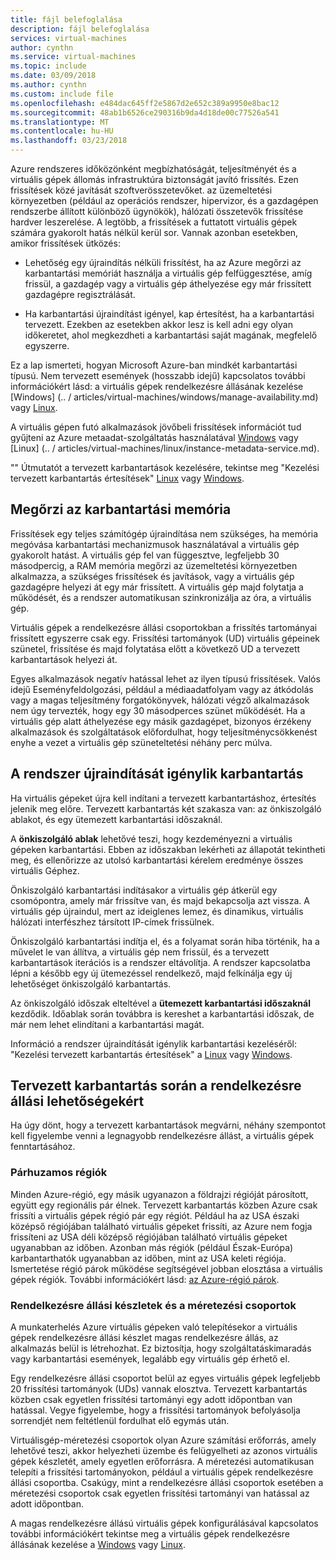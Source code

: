 ```yaml
---
title: fájl belefoglalása
description: fájl belefoglalása
services: virtual-machines
author: cynthn
ms.service: virtual-machines
ms.topic: include
ms.date: 03/09/2018
ms.author: cynthn
ms.custom: include file
ms.openlocfilehash: e484dac645ff2e5867d2e652c389a9950e8bac12
ms.sourcegitcommit: 48ab1b6526ce290316b9da4d18de00c77526a541
ms.translationtype: MT
ms.contentlocale: hu-HU
ms.lasthandoff: 03/23/2018
---
```

Azure rendszeres időközönként megbízhatóságát, teljesítményét és a virtuális gépek állomás infrastruktúra biztonságát javító frissítés. Ezen frissítések közé javítását szoftverösszetevőket. az üzemeltetési környezetben (például az operációs rendszer, hipervizor, és a gazdagépen rendszerbe állított különböző ügynökök), hálózati összetevők frissítése hardver leszerelése. A legtöbb, a frissítések a futtatott virtuális gépek számára gyakorolt hatás nélkül kerül sor. Vannak azonban esetekben, amikor frissítések ütközés:

- Lehetőség egy újraindítás nélküli frissítést, ha az Azure megőrzi az karbantartási memóriát használja a virtuális gép felfüggesztése, amíg frissül, a gazdagép vagy a virtuális gép áthelyezése egy már frissített gazdagépre regisztrálását.

- Ha karbantartási újraindítást igényel, kap értesítést, ha a karbantartási tervezett. Ezekben az esetekben akkor lesz is kell adni egy olyan időkeretet, ahol megkezdheti a karbantartási saját magának, megfelelő egyszerre.

Ez a lap ismerteti, hogyan Microsoft Azure-ban mindkét karbantartási típusú. Nem tervezett események (hosszabb idejű) kapcsolatos további információkért lásd: a virtuális gépek rendelkezésre állásának kezelése [Windows] (.. / articles/virtual-machines/windows/manage-availability.md) vagy [Linux](../articles/virtual-machines/linux/manage-availability.md).

A virtuális gépen futó alkalmazások jövőbeli frissítések információt tud gyűjteni az Azure metaadat-szolgáltatás használatával [Windows](../articles/virtual-machines/windows/instance-metadata-service.md) vagy [Linux] (.. / articles/virtual-machines/linux/instance-metadata-service.md).

"" Útmutatót a tervezett karbantartások kezelésére, tekintse meg "Kezelési tervezett karbantartás értesítések" [Linux](../articles/virtual-machines/linux/maintenance-notifications.md) vagy [Windows](../articles/virtual-machines/windows/maintenance-notifications.md).

## <a name="memory-preserving-maintenance"></a>Megőrzi az karbantartási memória

Frissítések egy teljes számítógép újraindítása nem szükséges, ha memória megóvása karbantartási mechanizmusok használatával a virtuális gép gyakorolt hatást. A virtuális gép fel van függesztve, legfeljebb 30 másodpercig, a RAM memória megőrzi az üzemeltetési környezetben alkalmazza, a szükséges frissítések és javítások, vagy a virtuális gép gazdagépre helyezi át egy már frissített. A virtuális gép majd folytatja a működését, és a rendszer automatikusan szinkronizálja az óra, a virtuális gép. 

Virtuális gépek a rendelkezésre állási csoportokban a frissítés tartományai frissített egyszerre csak egy. Frissítési tartományok (UD) virtuális gépeinek szünetel, frissítése és majd folytatása előtt a következő UD a tervezett karbantartások helyezi át.

Egyes alkalmazások negatív hatással lehet az ilyen típusú frissítések. Valós idejű Eseményfeldolgozási, például a médiaadatfolyam vagy az átkódolás vagy a magas teljesítmény forgatókönyvek, hálózati végző alkalmazások nem úgy tervezték, hogy egy 30 másodperces szünet működését. <!-- sooooo, what should they do? --> Ha a virtuális gép alatt áthelyezése egy másik gazdagépet, bizonyos érzékeny alkalmazások és szolgáltatások előfordulhat, hogy teljesítménycsökkenést enyhe a vezet a virtuális gép szüneteltetési néhány perc múlva. 


## <a name="maintenance-requiring-a-reboot"></a>A rendszer újraindítását igénylik karbantartás

Ha virtuális gépeket újra kell indítani a tervezett karbantartáshoz, értesítés jelenik meg előre. Tervezett karbantartás két szakasza van: az önkiszolgáló ablakot, és egy ütemezett karbantartási időszaknál.

A **önkiszolgáló ablak** lehetővé teszi, hogy kezdeményezni a virtuális gépeken karbantartási. Ebben az időszakban lekérheti az állapotát tekintheti meg, és ellenőrizze az utolsó karbantartási kérelem eredménye összes virtuális Géphez.

Önkiszolgáló karbantartási indításakor a virtuális gép átkerül egy csomópontra, amely már frissítve van, és majd bekapcsolja azt vissza. A virtuális gép újraindul, mert az ideiglenes lemez, és dinamikus, virtuális hálózati interfészhez társított IP-címek frissülnek.

Önkiszolgáló karbantartási indítja el, és a folyamat során hiba történik, ha a művelet le van állítva, a virtuális gép nem frissül, és a tervezett karbantartások iterációs is a rendszer eltávolítja. A rendszer kapcsolatba lépni a később egy új ütemezéssel rendelkező, majd felkínálja egy új lehetőséget önkiszolgáló karbantartás. 

Az önkiszolgáló időszak elteltével a **ütemezett karbantartási időszaknál** kezdődik. Időablak során továbbra is kereshet a karbantartási időszak, de már nem lehet elindítani a karbantartási magát.

Információ a rendszer újraindítását igénylik karbantartási kezeléséről: "Kezelési tervezett karbantartás értesítések" a [Linux](../articles/virtual-machines/linux/maintenance-notifications.md) vagy [Windows](../articles/virtual-machines/windows/maintenance-notifications.md). 

## <a name="availability-considerations-during-planned-maintenance"></a>Tervezett karbantartás során a rendelkezésre állási lehetőségekért 

Ha úgy dönt, hogy a tervezett karbantartások megvárni, néhány szempontot kell figyelembe venni a legnagyobb rendelkezésre állást, a virtuális gépek fenntartásához. 

### <a name="paired-regions"></a>Párhuzamos régiók

Minden Azure-régió, egy másik ugyanazon a földrajzi régióját párosított, együtt egy regionális pár élnek. Tervezett karbantartás közben Azure csak frissíti a virtuális gépek régió pár egy régiót. Például ha az USA északi középső régiójában található virtuális gépeket frissíti, az Azure nem fogja frissíteni az USA déli középső régiójában található virtuális gépeket ugyanabban az időben. Azonban más régiók (például Észak-Európa) karbantarthatók ugyanabban az időben, mint az USA keleti régiója. Ismertetése régió párok működése segítségével jobban elosztása a virtuális gépek régiók. További információkért lásd: [az Azure-régió párok](https://docs.microsoft.com/azure/best-practices-availability-paired-regions).

### <a name="availability-sets-and-scale-sets"></a>Rendelkezésre állási készletek és a méretezési csoportok

A munkaterhelés Azure virtuális gépeken való telepítésekor a virtuális gépek rendelkezésre állási készlet magas rendelkezésre állás, az alkalmazás belül is létrehozhat. Ez biztosítja, hogy szolgáltatáskimaradás vagy karbantartási események, legalább egy virtuális gép érhető el.

Egy rendelkezésre állási csoportot belül az egyes virtuális gépek legfeljebb 20 frissítési tartományok (UDs) vannak elosztva. Tervezett karbantartás közben csak egyetlen frissítési tartományi egy adott időpontban van hatással. Vegye figyelembe, hogy a frissítési tartományok befolyásolja sorrendjét nem feltétlenül fordulhat elő egymás után. 

Virtuálisgép-méretezési csoportok olyan Azure számítási erőforrás, amely lehetővé teszi, akkor helyezheti üzembe és felügyelheti az azonos virtuális gépek készletét, amely egyetlen erőforrásra. A méretezési automatikusan telepíti a frissítési tartományokon, például a virtuális gépek rendelkezésre állási csoportba. Csakúgy, mint a rendelkezésre állási csoportok esetében a méretezési csoportok csak egyetlen frissítési tartományi van hatással az adott időpontban.

A magas rendelkezésre állású virtuális gépek konfigurálásával kapcsolatos további információkért tekintse meg a virtuális gépek rendelkezésre állásának kezelése a [Windows](../articles/virtual-machines/windows/manage-availability.md) vagy [Linux](../articles/virtual-machines/linux/manage-availability.md).
